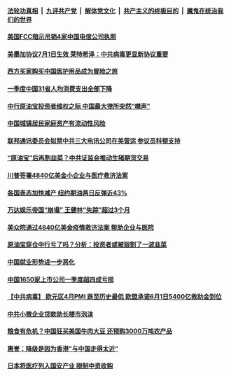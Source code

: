 

####  [法轮功真相](../../../../basic/blob/master/README.md?t=04252215) &nbsp;|&nbsp; [九评共产党](../../../../9ping.md/blob/master/README.md?t=04252215) &nbsp;|&nbsp; [解体党文化](../../../../jtdwh.md/blob/master/README.md?t=04252215)  &nbsp;|&nbsp; [共产主义的终极目的](../../../../gczydzjmd.md/blob/master/README.md?t=04252215) &nbsp;|&nbsp; [魔鬼在统治我们的世界](../../../../mgztzwmdsj.md/blob/master/README.md?t=04252215) 

#### [美国FCC暗示吊销4家中国电信公司执照](../pages/soh7/371143.md?t=04252215) 
#### [美墨加协议7月1日生效 莱特希泽：中共病毒更显新协议重要](../pages/soh7/371128.md?t=04252215) 
#### [西方买家购买中国医护用品成为冒险之旅](../pages/soh7/371005.md?t=04252215) 
#### [一季度中国31省人均消费支出全部下降](../pages/soh7/371017.md?t=04252215) 
#### [中行原油宝投资者维权之际 中国最大律所突然“噤声”](../pages/soh7/371023.md?t=04252215) 
#### [中国城镇居民家庭资产有流动性风险](../pages/soh7/371020.md?t=04252215) 
#### [联邦通讯委员会拟禁中共三大电讯公司在美营运 参议员科顿支持](../pages/soh7/371014.md?t=04252215) 
#### [“原油宝”后再割韭菜？中共证监会推动生猪期货交易](../pages/soh7/370987.md?t=04252215) 
#### [川普签署4840亿美金小企业与医疗救济法案](../pages/soh7/370945.md?t=04252215) 
#### [各国表态加快减产 纽约期油两日反弹近43%](../pages/soh7/370666.md?t=04252215) 
#### [万达娱乐帝国“崩塌” 王健林“失踪”超过3个月](../pages/soh7/370684.md?t=04252215) 
#### [美众院通过4840亿美金疫情救济法案 帮助企业与医院](../pages/soh7/370657.md?t=04252215) 
#### [原油宝穿仓中行亏了吗？分析：投资者或被狠割了一波韭菜](../pages/soh7/370540.md?t=04252215) 
#### [中国就业形势进一步恶化](../pages/soh7/370561.md?t=04252215) 
#### [中国1650家上市公司一季度超四成亏损](../pages/soh7/370546.md?t=04252215) 
#### [【中共病毒】 欧元区4月PMI 跌至历史最低  欧盟承诺6月1日5400亿救助金到位](../pages/soh7/370543.md?t=04252215) 
#### [中共小微企业贷款助长楼市泡沫](../pages/soh7/370552.md?t=04252215) 
#### [粮食有危机？中国狂买美国牛肉大豆 还预购3000万吨农产品](../pages/soh7/370573.md?t=04252215) 
#### [惠誉：降级是因为香港"与中国走得太近"](../pages/soh7/370396.md?t=04252215) 
#### [日本将医疗列入国安产业 限制中资收购](../pages/soh7/370324.md?t=04252215) 
